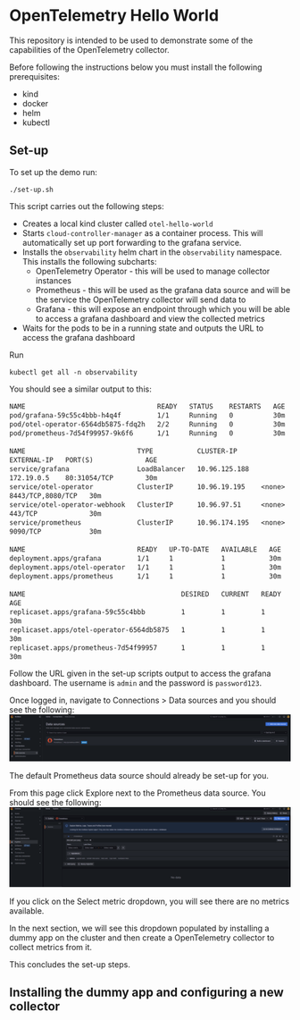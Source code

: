 # OpenTelemetry Hello World

This repository is intended to be used to demonstrate some of the capabilities of the OpenTelemetry collector.

Before following the instructions below you must install the following prerequisites:

- kind
- docker
- helm
- kubectl

## Set-up

To set up the demo run:
```
./set-up.sh
```

This script carries out the following steps:

- Creates a local kind cluster called `otel-hello-world`
- Starts `cloud-controller-manager` as a container process. This will automatically set up port forwarding to the grafana service.
- Installs the `observability` helm chart in the `observability` namespace. This installs the following subcharts:
    - OpenTelemetry Operator - this will be used to manage collector instances
    - Prometheus - this will be used as the grafana data source and will be the service the OpenTelemetry collector will send data to
    - Grafana - this will expose an endpoint through which you will be able to access a grafana dashboard and view the collected metrics
- Waits for the pods to be in a running state and outputs the URL to access the grafana dashboard

Run 
```
kubectl get all -n observability
``` 

You should see a similar output to this:

```
NAME                                 READY   STATUS    RESTARTS   AGE
pod/grafana-59c55c4bbb-h4q4f         1/1     Running   0          30m
pod/otel-operator-6564db5875-fdq2h   2/2     Running   0          30m
pod/prometheus-7d54f99957-9k6f6      1/1     Running   0          30m

NAME                            TYPE           CLUSTER-IP      EXTERNAL-IP   PORT(S)             AGE
service/grafana                 LoadBalancer   10.96.125.188   172.19.0.5    80:31054/TCP        30m
service/otel-operator           ClusterIP      10.96.19.195    <none>        8443/TCP,8080/TCP   30m
service/otel-operator-webhook   ClusterIP      10.96.97.51     <none>        443/TCP             30m
service/prometheus              ClusterIP      10.96.174.195   <none>        9090/TCP            30m

NAME                            READY   UP-TO-DATE   AVAILABLE   AGE
deployment.apps/grafana         1/1     1            1           30m
deployment.apps/otel-operator   1/1     1            1           30m
deployment.apps/prometheus      1/1     1            1           30m

NAME                                       DESIRED   CURRENT   READY   AGE
replicaset.apps/grafana-59c55c4bbb         1         1         1       30m
replicaset.apps/otel-operator-6564db5875   1         1         1       30m
replicaset.apps/prometheus-7d54f99957      1         1         1       30m
```

Follow the URL given in the set-up scripts output to access the grafana dashboard. The username is `admin` and the password is `password123`.

Once logged in, navigate to Connections > Data sources and you should see the following:
![alt text](images/image.png)

The default Prometheus data source should already be set-up for you.

From this page click Explore next to the Prometheus data source. You should see the following:
![alt text](images/image2.png)

If you click on the Select metric dropdown, you will see there are no metrics available.

In the next section, we will see this dropdown populated by installing a dummy app on the cluster and then create a OpenTelemetry collector to collect metrics from it.

This concludes the set-up steps.

## Installing the dummy app and configuring a new collector

